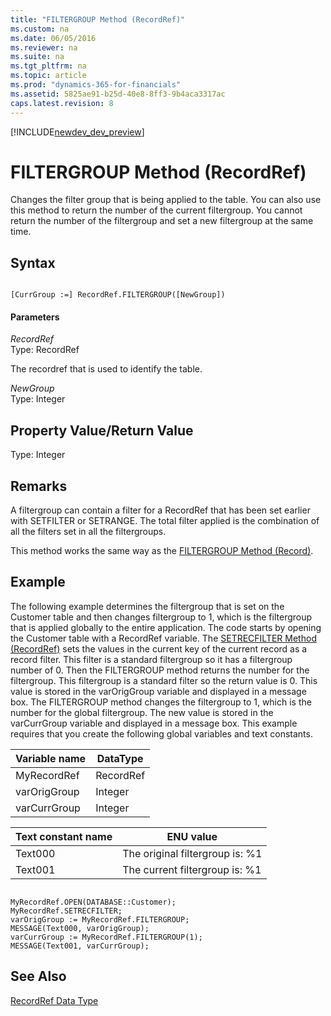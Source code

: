 ```yaml
---
title: "FILTERGROUP Method (RecordRef)"
ms.custom: na
ms.date: 06/05/2016
ms.reviewer: na
ms.suite: na
ms.tgt_pltfrm: na
ms.topic: article
ms.prod: "dynamics-365-for-financials"
ms.assetid: 5825ae91-b25d-40e8-8ff3-9b4aca3317ac
caps.latest.revision: 8
---
```


[!INCLUDE[newdev_dev_preview](../includes/newdev_dev_preview.md)]

# FILTERGROUP Method (RecordRef)
Changes the filter group that is being applied to the table. You can also use this method to return the number of the current filtergroup. You cannot return the number of the filtergroup and set a new filtergroup at the same time.  
  
## Syntax  
  
```  
  
[CurrGroup :=] RecordRef.FILTERGROUP([NewGroup])  
```  
  
#### Parameters  
 *RecordRef*  
 Type: RecordRef  
  
 The recordref that is used to identify the table.  
  
 *NewGroup*  
 Type: Integer  
  
## Property Value/Return Value  
 Type: Integer  
  
## Remarks  
 A filtergroup can contain a filter for a RecordRef that has been set earlier with SETFILTER or SETRANGE. The total filter applied is the combination of all the filters set in all the filtergroups.  
  
 This method works the same way as the [FILTERGROUP Method \(Record\)](devenv-FILTERGROUP-Method-Record.md).  
  
## Example  
 The following example determines the filtergroup that is set on the Customer table and then changes filtergroup to 1, which is the filtergroup that is applied globally to the entire application. The code starts by opening the Customer table with a RecordRef variable. The [SETRECFILTER Method \(RecordRef\)](devenv-SETRECFILTER-Method-RecordRef.md) sets the values in the current key of the current record as a record filter. This filter is a standard filtergroup so it has a filtergroup number of 0. Then the FILTERGROUP method returns the number for the filtergroup. This filtergroup is a standard filter so the return value is 0. This value is stored in the varOrigGroup variable and displayed in a message box. The FILTERGROUP method changes the filtergroup to 1, which is the number for the global filtergroup. The new value is stored in the varCurrGroup variable and displayed in a message box. This example requires that you create the following global variables and text constants.  
  
|Variable name|DataType|  
|-------------------|--------------|  
|MyRecordRef|RecordRef|  
|varOrigGroup|Integer|  
|varCurrGroup|Integer|  
  
|Text constant name|ENU value|  
|------------------------|---------------|  
|Text000|The original filtergroup is: %1|  
|Text001|The current filtergroup is: %1|  
  
```  
  
MyRecordRef.OPEN(DATABASE::Customer);  
MyRecordRef.SETRECFILTER;  
varOrigGroup := MyRecordRef.FILTERGROUP;  
MESSAGE(Text000, varOrigGroup);  
varCurrGroup := MyRecordRef.FILTERGROUP(1);  
MESSAGE(Text001, varCurrGroup);  
```  
  
## See Also  
 [RecordRef Data Type](../datatypes/devenv-RecordRef-Data-Type.md)